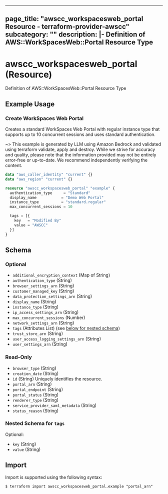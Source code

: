 
---
page_title: "awscc_workspacesweb_portal Resource - terraform-provider-awscc"
subcategory: ""
description: |-
  Definition of AWS::WorkSpacesWeb::Portal Resource Type
---

# awscc_workspacesweb_portal (Resource)

Definition of AWS::WorkSpacesWeb::Portal Resource Type

## Example Usage

### Create WorkSpaces Web Portal

Creates a standard WorkSpaces Web Portal with regular instance type that supports up to 10 concurrent sessions and uses standard authentication.

~> This example is generated by LLM using Amazon Bedrock and validated using terraform validate, apply and destroy. While we strive for accuracy and quality, please note that the information provided may not be entirely error-free or up-to-date. We recommend independently verifying the content.

```terraform
data "aws_caller_identity" "current" {}
data "aws_region" "current" {}

resource "awscc_workspacesweb_portal" "example" {
  authentication_type     = "Standard"
  display_name           = "Demo Web Portal"
  instance_type          = "standard.regular"
  max_concurrent_sessions = 10

  tags = [{
    key   = "Modified By"
    value = "AWSCC"
  }]
}
```

<!-- schema generated by tfplugindocs -->
## Schema

### Optional

- `additional_encryption_context` (Map of String)
- `authentication_type` (String)
- `browser_settings_arn` (String)
- `customer_managed_key` (String)
- `data_protection_settings_arn` (String)
- `display_name` (String)
- `instance_type` (String)
- `ip_access_settings_arn` (String)
- `max_concurrent_sessions` (Number)
- `network_settings_arn` (String)
- `tags` (Attributes List) (see [below for nested schema](#nestedatt--tags))
- `trust_store_arn` (String)
- `user_access_logging_settings_arn` (String)
- `user_settings_arn` (String)

### Read-Only

- `browser_type` (String)
- `creation_date` (String)
- `id` (String) Uniquely identifies the resource.
- `portal_arn` (String)
- `portal_endpoint` (String)
- `portal_status` (String)
- `renderer_type` (String)
- `service_provider_saml_metadata` (String)
- `status_reason` (String)

<a id="nestedatt--tags"></a>
### Nested Schema for `tags`

Optional:

- `key` (String)
- `value` (String)

## Import

Import is supported using the following syntax:

```shell
$ terraform import awscc_workspacesweb_portal.example "portal_arn"
```
